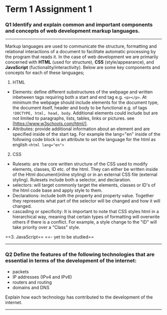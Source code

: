 # Term 1 Assignment 1
### Q1 Identify and explain common and important components and concepts of web development markup languages.

---

Markup languages are used to communicate the structure, formatting and relational interactions of a document to facilitate automatic processing by the program that reads it. In the case of web development we are primarily concerned with **HTML** (used for structure), **CSS** (style/appearance), and **JavaScript** (fuctionality/interactivity).
Below are some key components and concepts for each of these languages;
1. HTML
- Elements: define different substructures of the webpage and written inbetween tags requiring both a start and end tag e.g. `<p></p>`. At minimum the webpage should include elements for the document type, the document itself, header and body to be functional e.g. of tags `!DOCTYPE, html, head, body`. Additional elements could include but are not limited to paragraphs, lists, tables, links or pictures. see [https://www.w3schools.com/html/].
- Attributes: provide additional information about an element and are specified inside of the start tag. For example the lang="en" inside of the following code block is an attribute to set the language for the html as english `<html lang="en">`

2. CSS
- Rulesets: are the core written structure of the CSS used to modify elements, classes, ID etc. of the html. They can either be written inside of the Html document(inline styling) or in an external CSS file (external styling). Rulesets include both a selector, and declaration.
- selectors: will target commonly target the elements, classes or ID's of the html code base and apply style to them.
- Declarations: include both the property and property value. Together they represents what part of the selector will be changed and how it will changed.
- cascading or specificity: It is important to note that CSS styles html in a hierarchical way, meaning that certain types of formatting will overwrite others if there is a conflict. For example, a style change to the "ID" will take priority over a "Class" style. 

==3. JavaScript==
==- yet to be studied==

---
### Q2 Define the features of the following technologies that are essential in terms of the development of the internet:
 - packets
 - IP addresses (IPv4 and IPv6)
 - routers and routing
 - domains and DNS

Explain how each technology has contributed to the development of the internet.

---